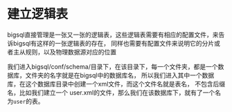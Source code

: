 # 建立逻辑表

bigsql直接管理是一张又一张的逻辑表，这些逻辑表需要有相应的配置文件，来告诉bigsql有这样的一张逻辑表的存在，
同样也需要有配置文件来说明它的分片或者主从规则，以及物理数据源对应的位置

我们进入bigsql/conf/schema/目录下，在该目录下，每一个文件夹，都是一个数据库，文件夹的名字就是在bigsql中的数据库名，
所以我们进入其中一个数据库，在这个数据库目录中创建一个xml文件，而这个文件名就是表名， 不包含后缀名，比如我们建立一个
user.xml的文件，那么我们在该数据库下，就有了一个名为``user``的表。
